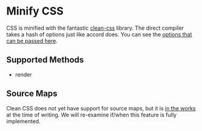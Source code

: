 # Minify CSS
CSS is minified with the fantastic [clean-css](https://github.com/GoalSmashers/clean-css) library. The direct compiler takes a hash of options just like accord does. You can see the [options that can be passed here](https://github.com/GoalSmashers/clean-css#how-to-use-clean-css-programmatically).

## Supported Methods
 - render

## Source Maps

Clean CSS does not yet have support for source maps, but it is [in the works](https://github.com/jakubpawlowicz/clean-css/issues/125) at the time of writing. We will re-examine if/when this feature is fully implemented.

